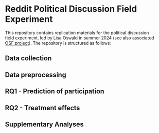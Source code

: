 # Reddit Political Discussion Field Experiment

This repository contains replication materials for the political discussion field experiment, led by Lisa Oswald in summer 2024 (see also associated [OSF project](https://osf.io/m8g4x/)).
The repository is structured as follows:

## Data collection

## Data preprocessing

## RQ1 - Prediction of participation

## RQ2 - Treatment effects

## Supplementary Analyses

